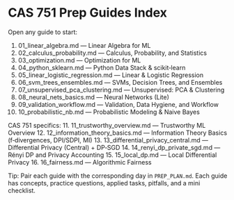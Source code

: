 # CAS 751 Prep Guides Index

Open any guide to start:

1. 01_linear_algebra.md — Linear Algebra for ML
2. 02_calculus_probability.md — Calculus, Probability, and Statistics
3. 03_optimization.md — Optimization for ML
4. 04_python_sklearn.md — Python Data Stack & scikit‑learn
5. 05_linear_logistic_regression.md — Linear & Logistic Regression
6. 06_svm_trees_ensembles.md — SVMs, Decision Trees, and Ensembles
7. 07_unsupervised_pca_clustering.md — Unsupervised: PCA & Clustering
8. 08_neural_nets_basics.md — Neural Networks (Lite)
9. 09_validation_workflow.md — Validation, Data Hygiene, and Workflow
10. 10_probabilistic_nb.md — Probabilistic Modeling & Naive Bayes

CAS 751 specifics:
11. 11_trustworthy_overview.md — Trustworthy ML Overview
12. 12_information_theory_basics.md — Information Theory Basics (f‑divergences, DPI/SDPI, MI)
13. 13_differential_privacy_central.md — Differential Privacy (Central) + DP‑SGD
14. 14_renyi_dp_private_sgd.md — Rényi DP and Privacy Accounting
15. 15_local_dp.md — Local Differential Privacy
16. 16_fairness.md — Algorithmic Fairness

Tip: Pair each guide with the corresponding day in `PREP_PLAN.md`. Each guide has concepts, practice questions, applied tasks, pitfalls, and a mini checklist.
